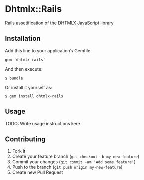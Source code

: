 # Dhtmlx::Rails

Rails assetification of the DHTMLX JavaScript library

## Installation

Add this line to your application's Gemfile:

    gem 'dhtmlx-rails'

And then execute:

    $ bundle

Or install it yourself as:

    $ gem install dhtmlx-rails

## Usage

TODO: Write usage instructions here

## Contributing

1. Fork it
2. Create your feature branch (`git checkout -b my-new-feature`)
3. Commit your changes (`git commit -am 'Add some feature'`)
4. Push to the branch (`git push origin my-new-feature`)
5. Create new Pull Request
